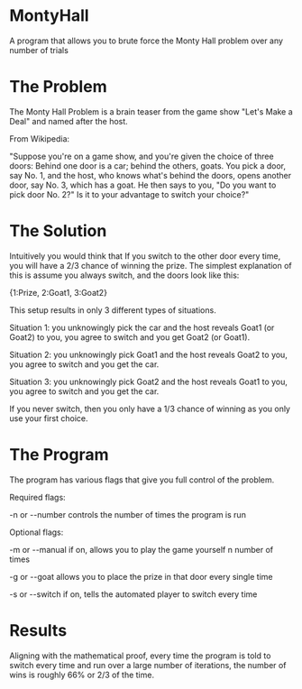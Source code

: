 # MontyHall
A program that allows you to brute force the Monty Hall problem over any number of trials

# The Problem
The Monty Hall Problem is a brain teaser from the game show "Let's Make a Deal" and named after the host.

From Wikipedia:

"Suppose you're on a game show, and you're given the choice of three doors: Behind one door is a car; behind the others, goats. You pick a door, say No. 1, and the host, who knows what's behind the doors, opens another door, say No. 3, which has a goat. He then says to you, "Do you want to pick door No. 2?" Is it to your advantage to switch your choice?"

# The Solution
Intuitively you would think that If you switch to the other door every time, you will have a 2/3 chance of winning the prize. The simplest explanation of this is assume you always switch, and the doors look like this:

{1:Prize, 2:Goat1, 3:Goat2}

This setup results in only 3 different types of situations. 

Situation 1: you unknowingly pick the car and the host reveals Goat1 (or Goat2) to you, you agree to switch and you get Goat2 (or Goat1). 

Situation 2: you unknowingly pick Goat1 and the host reveals Goat2 to you, you agree to switch and you get the car.

Situation 3: you unknowingly pick Goat2 and the host reveals Goat1 to you, you agree to switch and you get the car.

If you never switch, then you only have a 1/3 chance of winning as you only use your first choice.

# The Program
The program has various flags that give you full control of the problem.

Required flags:

-n or --number controls the number of times the program is run

Optional flags:

-m or --manual if on, allows you to play the game yourself n number of times

-g or --goat allows you to place the prize in that door every single time

-s or --switch if on, tells the automated player to switch every time

# Results

Aligning with the mathematical proof, every time the program is told to switch every time and run over a large number of iterations, the number of wins is roughly 66% or 2/3 of the time.
